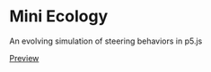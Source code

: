 # Mini Ecology
An evolving simulation of steering behaviors in p5.js

[Preview](https://dorgam.github.io/MiniEcology/)